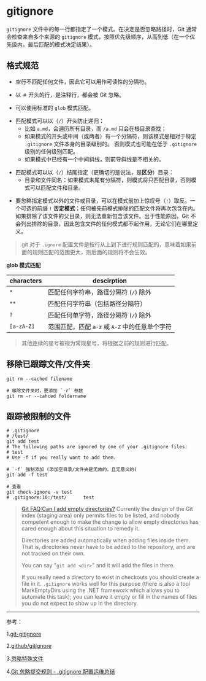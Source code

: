 # gitignore

`gitignore` 文件中的每一行都指定了一个模式。在决定是否忽略路径时，Git 通常会检查来自多个来源的 `gitignore` 模式，按照优先级顺序，从高到低（在一个优先级内，最后匹配的模式决定结果）。

## 格式规范

- 空行不匹配任何文件，因此它可以用作可读性的分隔符。
+ 以 `＃` 开头的行，是注释行，都会被 Git 忽略。
- 可以使用标准的 `glob` 模式匹配。
+ 匹配模式可以以（`/`）开头防止递归：
  - 比如 `a.md`，会遍历所有目录，而 `/a.md` 只会在根目录查找；
  + 如果模式的开头或中间（或两者）有一个分隔符，则该模式是相对于特定 `.gitignore` 文件本身的目录级别的。 否则模式也可能在低于 `.gitignore` 级别的任何级别匹配。
  - 如果模式中已经有一个中间斜线，则前导斜线是不相关的。
- 匹配模式可以以（`/`）结尾指定（更确切的是说法，是**区分**）目录：
  - 目录和文件同名：如果模式末尾有分隔符，则模式将只匹配目录，否则模式可以匹配文件和目录。
+ 要忽略指定模式以外的文件或目录，可以在模式前加上惊叹号（`!`）取反。一个可选的前缀 `!`  **否定模式**；任何被先前模式排除的匹配文件将再次包含在内。如果排除了该文件的父目录，则无法重新包含该文件。出于性能原因，Git 不会列出排除的目录，因此包含文件的任何模式都不起作用，无论它们在哪里定义。

> git 对于 `.ignore` 配置文件是按行从上到下进行规则匹配的，意味着如果前面的规则匹配的范围更大，则后面的规则将不会生效。

**glob 模式匹配**

| characters | descirption                                    |
| ---------- | ---------------------------------------------- |
| `*`        | 匹配任何字符串，路径分隔符 (`/`) 除外          |
| `**`       | 匹配任何字符串（包括路径分隔符）               |
| `?`        | 匹配任何单字符，路径分隔符 (`/`) 除外          |
| `[a-zA-Z]` | 范围匹配，匹配 `a-z` 或 `A-Z` 中的任意单个字符 |

> 其他连续的星号被视为常规星号，将根据之前的规则进行匹配。

## 移除已跟踪文件/文件夹

```shell
git rm --cached filename

# 移除文件夹时，要添加 `-r` 参数
git rm -r --cahced foldername
```

## 跟踪被限制的文件

```shell
# .gitignore
# /test/
git add test
# The following paths are ignored by one of your .gitignore files:
# test
# Use -f if you really want to add them.

# `-f` 强制添加 (添加空目录/文件夹是无效的，且无意义的)
git add -f test

# 查看
git check-ignore -v test
# .gitignore:10:/test/      test
```

> [Git FAQ:Can I add empty directories?](https://git.wiki.kernel.org/index.php/GitFaq#Can_I_add_empty_directories.3F)
> Currently the design of the Git index (staging area) only permits files to be listed, and nobody competent enough to make the change to allow empty directories has cared enough about this situation to remedy it.
>
> Directories are added automatically when adding files inside them. That is, directories never have to be added to the repository, and are not tracked on their own.
>
> You can say "`git add <dir>`" and it will add the files in there.
>
> If you really need a directory to exist in checkouts you should create a file in it. `.gitignore` works well for this purpose (there is also a tool MarkEmptyDirs using the .NET framework which allows you to automate this task); you can leave it empty or fill in the names of files you do not expect to show up in the directory.

---

参考：

1.[git-gitignore](https://git-scm.com/docs/gitignore/en)

2.[github/gitignore](https://github.com/github/gitignore)

3.[忽略特殊文件](https://www.liaoxuefeng.com/wiki/896043488029600/900004590234208)

4.[Git 忽略提交规则 - .gitignore 配置运维总结](https://www.cnblogs.com/kevingrace/p/5690241.html)

